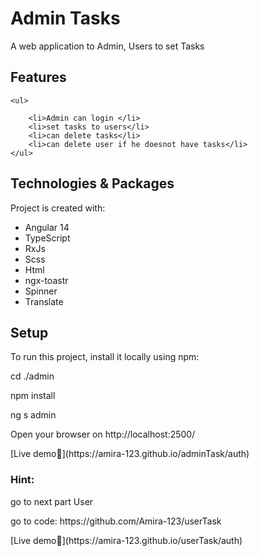 <h1>Admin Tasks</h1>
 <p>A web application to Admin, Users to set Tasks</p>
    <h2> Features</h2>
   
    <ul>
       
        <li>Admin can login </li>
        <li>set tasks to users</li>
        <li>can delete tasks</li>
        <li>can delete user if he doesnot have tasks</li>
    </ul>
    
  
  
   <h2>Technologies & Packages</h2> 

   <p>Project is created with:</p>
   <ul>
    <li>Angular 14</li>
    <li>TypeScript</li>
    <li>RxJs</li>
    <li>Scss</li>
    <li>Html</li>
    <li>ngx-toastr</li>
    <li>Spinner</li>
    <li>Translate</li>
   </ul>  
 
   <h2>Setup</h2>
  
   <p>To run this project, install it locally using npm:</p>
   <p>cd ./admin</p>
   <p>npm install</p>
   <p>ng s admin</p>
  <p>Open your browser on http://localhost:2500/</p>
   <p>[Live demo🚀](https://amira-123.github.io/adminTask/auth)</p>
   <h3>Hint:</h3>
   <p>go to next part User </p>
   <p> go to code: https://github.com/Amira-123/userTask</p>
   <p>[Live demo🚀](https://amira-123.github.io/userTask/auth)</p>
